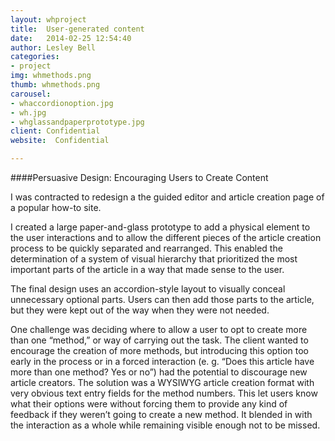 ```yaml
---
layout: whproject
title:  User-generated content
date:   2014-02-25 12:54:40
author: Lesley Bell
categories:
- project
img: whmethods.png
thumb: whmethods.png
carousel:
- whaccordionoption.jpg
- wh.jpg
- whglassandpaperprototype.jpg
client: Confidential
website:  Confidential

---
```

####Persuasive Design: Encouraging Users to Create Content

I was contracted to redesign a the guided editor and article creation page of a popular how-to site.

I created a large paper-and-glass prototype to add a physical element to the user interactions and to allow the different pieces of the article creation process to be quickly separated and rearranged.
This enabled the determination of a system of visual hierarchy that prioritized the most important parts of the article in a way that made sense to the user.

The final design uses an accordion-style layout to visually conceal unnecessary optional parts.  Users can then add those parts to the article, but they were kept out of the way when they were not needed.

One challenge was deciding where to allow a user to opt to create more than one “method,” or way of carrying out the task.  The client wanted to encourage the creation of more methods, but introducing this option too early in the process or in a forced interaction (e. g. “Does this article have more than one method? Yes or no”) had the potential to discourage new article creators.
The solution was a WYSIWYG article creation format with very obvious text entry fields for the method numbers.  This let users know what their options were without forcing them to provide any kind of feedback if they weren’t going to create a new method.  It blended in with the interaction as a whole while remaining visible enough not to be missed.
